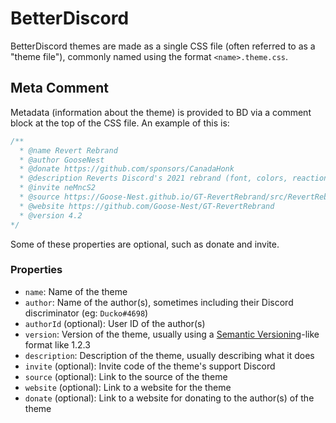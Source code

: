 # BetterDiscord

BetterDiscord themes are made as a single CSS file (often referred to as a "theme file"), commonly named using the format `<name>.theme.css`.


## Meta Comment

Metadata (information about the theme) is provided to BD via a comment block at the top of the CSS file. An example of this is:
```css
/**
  * @name Revert Rebrand
  * @author GooseNest
  * @donate https://github.com/sponsors/CanadaHonk
  * @description Reverts Discord's 2021 rebrand (font, colors, reactions, mentions, loading screen, home icon, reply ping color, and more)
  * @invite neMncS2
  * @source https://Goose-Nest.github.io/GT-RevertRebrand/src/RevertRebrand.theme.css
  * @website https://github.com/Goose-Nest/GT-RevertRebrand
  * @version 4.2
*/
```

Some of these properties are optional, such as donate and invite.

### Properties

- `name`: Name of the theme
- `author`: Name of the author(s), sometimes including their Discord discriminator (eg: `Ducko#4698`)
- `authorId` (optional): User ID of the author(s)
- `version`: Version of the theme, usually using a [Semantic Versioning](https://semver.org)-like format like 1.2.3
- `description`: Description of the theme, usually describing what it does
- `invite` (optional): Invite code of the theme's support Discord
- `source` (optional): Link to the source of the theme
- `website` (optional): Link to a website for the theme
- `donate` (optional): Link to a website for donating to the author(s) of the theme